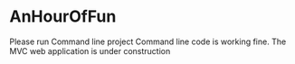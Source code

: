 AnHourOfFun
===========
Please run Command line project
Command line code is working fine.
The MVC web application is under construction

